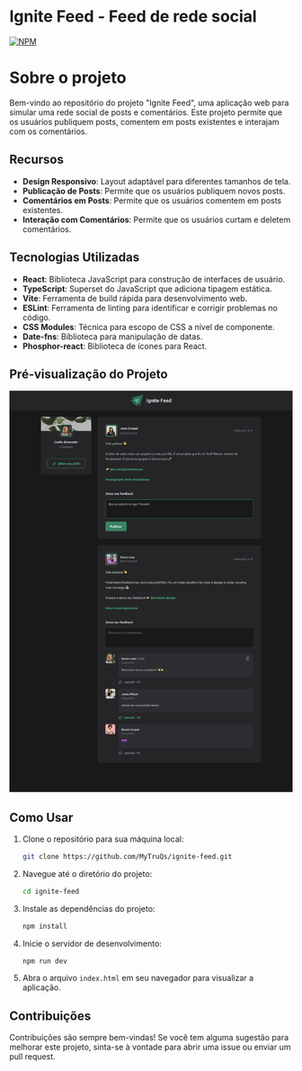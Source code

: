 # Ignite Feed - Feed de rede social

[![NPM](https://img.shields.io/npm/l/react)](https://github.com/MyTruQs/ignite-feed/blob/main/LICENSE) 

# Sobre o projeto
Bem-vindo ao repositório do projeto "Ignite Feed", uma aplicação web para simular uma rede social de posts e comentários. Este projeto permite que os usuários publiquem posts, comentem em posts existentes e interajam com os comentários.


## Recursos
- **Design Responsivo**: Layout adaptável para diferentes tamanhos de tela.
- **Publicação de Posts**: Permite que os usuários publiquem novos posts.
- **Comentários em Posts**: Permite que os usuários comentem em posts existentes.
- **Interação com Comentários**: Permite que os usuários curtam e deletem comentários.


## Tecnologias Utilizadas
- **React**: Biblioteca JavaScript para construção de interfaces de usuário.
- **TypeScript**: Superset do JavaScript que adiciona tipagem estática.
- **Vite**: Ferramenta de build rápida para desenvolvimento web.
- **ESLint**: Ferramenta de linting para identificar e corrigir problemas no código.
- **CSS Modules**: Técnica para escopo de CSS a nível de componente.
- **Date-fns**: Biblioteca para manipulação de datas.
- **Phosphor-react**: Biblioteca de ícones para React.


## Pré-visualização do Projeto
![Pré-visualização do Projeto](/src/assets/thumbnail.png)

## Como Usar
1. Clone o repositório para sua máquina local:
    ```sh
    git clone https://github.com/MyTruQs/ignite-feed.git
    ```
2. Navegue até o diretório do projeto:
    ```sh
    cd ignite-feed
    ```
3. Instale as dependências do projeto:
    ```sh
    npm install
    ```
4. Inicie o servidor de desenvolvimento:
    ```sh
    npm run dev
    ```
5. Abra o arquivo `index.html` em seu navegador para visualizar a aplicação.

## Contribuições
Contribuições são sempre bem-vindas! Se você tem alguma sugestão para melhorar este projeto, sinta-se à vontade para abrir uma issue ou enviar um pull request.